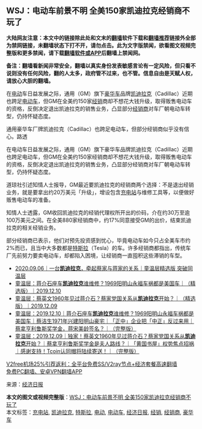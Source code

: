  <h2>WSJ：电动车前景不明 全美150家凯迪拉克经销商不玩了</h2> <p class="notice"><b>大陆网友注意：本文中的链接除此处和文末的<a href="https://github.com/bannedbook/fanqiang" >翻墙</a>软件下载和<a href="https://github.com/killgcd/justmysocks/blob/master/README.md">翻墙推荐</a>链接外全部为禁网链接，未翻墙状态下打不开，请勿点击。此为文字版禁闻，欲看图文视频完整版和更多禁闻，请下载<a href="https://github.com/bannedbook/fanqiang">翻墙软件或APP</a>后翻墙上禁闻网。</p><p>备注：翻墙看新闻非常安全，翻墙以真实身份发表敏感言论有一定风险，但只看不说则没有任何风险，翻的人太多，政府管不过来，也不管。信息自由是天赋人权，请放心大胆的翻墙。</b></p>  <div class="entry"> <p id="summary">在<a href="https://www.bannedbook.org/bnews/tag/%E7%94%B5%E5%8A%A8/" class="st_tag internal_tag" rel="tag" title="标签 电动 下的日志">电动</a>车日益发展之际，通用（GM）旗下<a href="https://www.bannedbook.org/bnews/tag/%E8%B1%AA%E5%8D%8E%E8%BD%A6/" class="st_tag internal_tag" rel="tag" title="标签 豪华车 下的日志">豪华车</a>品牌<a href="https://www.bannedbook.org/bnews/tag/%E5%87%AF%E8%BF%AA%E6%8B%89%E5%85%8B/" class="st_tag internal_tag" rel="tag" title="标签 凯迪拉克 下的日志">凯迪拉克</a>（Cadillac）近期也跨足<a href="https://www.bannedbook.org/bnews/tag/%E7%94%B5%E5%8A%A8%E8%BD%A6/" class="st_tag internal_tag" rel="tag" title="标签 电动车 下的日志">电动车</a>，但GM在全美约150家<a href="https://www.bannedbook.org/bnews/tag/%E7%BB%8F%E9%94%80/" class="st_tag internal_tag" rel="tag" title="标签 经销 下的日志">经销</a>商却不想花大钱升级，取得贩售电动车的资格，反倒决定退出凯迪拉克的销售业务，凸显部分<a href="https://www.bannedbook.org/bnews/tag/%e7%bb%8f%e9%94%80%e5%95%86/" class="st_tag internal_tag" rel="tag" title="标签 经销商 下的日志">经销商</a>对车厂朝电动车转型，仍持怀疑态度。</p> <p id="conimg">通用豪华车厂牌凯迪拉克（Cadillac）也跨足电动车，但部分经销商似乎没有信心。路透</p> <p>在电动车日益发展之际，通用（GM）旗下豪华车品牌凯迪拉克（Cadillac）近期也跨足电动车，但GM在全美约150家经销商却不想花大钱升级，取得贩售电动车的资格，反倒决定退出凯迪拉克的销售业务，凸显部分经销商对车厂朝电动车转型，仍持怀疑态度。</p> <p>道琼社引述知情人士报导，GM最近要凯迪拉克的经销商两个选择：不是退出经销业务，就是要拿出约20万美元「升级」，增设包含<a href="https://www.bannedbook.org/bnews/tag/%E5%85%85%E7%94%B5%E7%AB%99/" class="st_tag internal_tag" rel="tag" title="标签 充电站 下的日志">充电站</a>与维修工具等，以便做好贩售电动车的准备。</p>  <p>知情人士透露，GM收回凯迪拉克的经销代理权所开出的价码，介在约30万至逾100万美元之间。在全美880家经销商中，约17%同意接受GM的出价，结束凯迪拉克的相关经销业务。</p> <p>部分经销商已表示，他们对预先投资感到忧心，毕竟电动车如今只占全美车市约2%而已，且当中大多数都是<a href="https://www.bannedbook.org/bnews/tag/%e7%89%b9%e6%96%af%e6%8b%89/" class="st_tag internal_tag" rel="tag" title="标签 特斯拉 下的日志">特斯拉</a>（Tesla）的车。许多经销商都指出，传统车厂先前努力要卖电动车，却都陷入困境，让经销商一直囤积这些滞销的车型。</p> <ul class='op-related-articles' title='相关阅读'> <li><a href='https://www.bannedbook.org/bnews/taiwannews/20200906/1391950.html' target='_blank'>2020.09.06｜一台<b>凯迪拉克</b>，牵起蔡家与蒋家的关系｜童温层精选版 突破同温层</a></li> <li><a href='https://www.bannedbook.org/bnews/taiwannews/20191226/1248009.html' target='_blank'>童温层：蒋介石座车<b>凯迪拉克</b>谁维修？1969阳明山永福车祸都是美国车｜（精选版）｜2019.12.10</a></li> <li><a href='https://www.bannedbook.org/bnews/taiwannews/20191225/1247297.html' target='_blank'>童温层：蔡英文1960年见过蒋介石？蔡家党国关系从<b>凯迪拉克</b>开始？｜（精选版）｜2019.12.09</a></li> <li><a href='https://www.bannedbook.org/bnews/taiwannews/20191210/1238771.html' target='_blank'>童温层：2019.12.10｜蒋介石座车<b>凯迪拉克</b>谁维修？1969阳明山永福车祸都是美国车｜蔡洁生1971年兴建阳明山豪宅｜「正中」企业把「中正」反过来用｜蔡拿亨利鲁斯奖学金，蒋宋美龄签名？｜（完整版）</a></li> <li><a href='https://www.bannedbook.org/bnews/taiwannews/20191209/1237814.html' target='_blank'>童温层：2019.12.09｜独家！蔡英文1960年见过蒋介石？蔡家党国关系从<b>凯迪拉克</b>开始？｜蔡拿亨利鲁斯奖学金是夫人路线？｜「黄国书屋」权势焦点招祸｜感谢支持！Tcoin认同帽将陆续寄送！｜（完整版）</a></li> </ul> <p class="texttj"> <a href="https://www.bannedbook.org/forum23/topic22702.html" target="_blank">V2free机场25%引荐返利：全平台免费SS/V2ray节点+经济套餐高速翻墙</a><br/> <a href="https://github.com/bannedbook/fanqiang/wiki/%E7%A6%81%E9%97%BB%E7%BD%91%E5%AE%89%E5%8D%93%E7%BF%BB%E5%A2%99%E6%96%B0%E9%97%BBAPP" target="_blank">免费PC翻墙、安卓VPN翻墙APP</a></p><p> 来源：<a href="https://www.bannedbook.org/bnews/tag/%E7%BB%8F%E6%B5%8E%E6%97%A5%E6%8A%A5/" class="st_tag internal_tag" rel="tag" title="标签 经济日报 下的日志">经济日报</a> </p><a name='sharetosocial'></a>       <div><b>本文的图文或视频完整版</b>：<a href='https://www.bannedbook.org/bnews/topimagenews/20201206/1442795.html'>WSJ：电动车前景不明 全美150家凯迪拉克经销商不玩了</a></div>  </div><!--END ENTRY--> <div class="postfooter"> <div>本文标签：<a href="https://www.bannedbook.org/bnews/tag/%E5%85%85%E7%94%B5%E7%AB%99/" rel="tag">充电站</a>, <a href="https://www.bannedbook.org/bnews/tag/%E5%87%AF%E8%BF%AA%E6%8B%89%E5%85%8B/" rel="tag">凯迪拉克</a>, <a href="https://www.bannedbook.org/bnews/tag/%e7%89%b9%e6%96%af%e6%8b%89/" rel="tag">特斯拉</a>, <a href="https://www.bannedbook.org/bnews/tag/%E7%94%B5%E5%8A%A8/" rel="tag">电动</a>, <a href="https://www.bannedbook.org/bnews/tag/%E7%94%B5%E5%8A%A8%E8%BD%A6/" rel="tag">电动车</a>, <a href="https://www.bannedbook.org/bnews/tag/%E7%BB%8F%E6%B5%8E%E6%97%A5%E6%8A%A5/" rel="tag">经济日报</a>, <a href="https://www.bannedbook.org/bnews/tag/%E7%BB%8F%E9%94%80/" rel="tag">经销</a>, <a href="https://www.bannedbook.org/bnews/tag/%e7%bb%8f%e9%94%80%e5%95%86/" rel="tag">经销商</a>, <a href="https://www.bannedbook.org/bnews/tag/%E8%B1%AA%E5%8D%8E%E8%BD%A6/" rel="tag">豪华车</a></div>  </div><!--END POSTFOOTER--> 